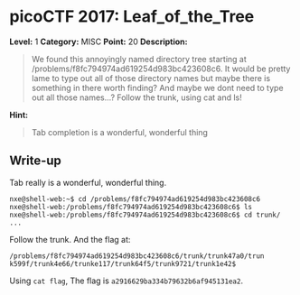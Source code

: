 # picoCTF 2017: Leaf_of_the_Tree

**Level:** 1 **Category:** MISC **Point:** 20 **Description:**

>We found this annoyingly named directory tree starting at /problems/f8fc794974ad619254d983bc423608c6. It would be pretty lame to type out all of those directory names but maybe there is something in there worth finding? And maybe we dont need to type out all those names...? Follow the trunk, using cat and ls!

**Hint:**

>Tab completion is a wonderful, wonderful thing

## Write-up

Tab really is a wonderful, wonderful thing.
```
nxe@shell-web:~$ cd /problems/f8fc794974ad619254d983bc423608c6
nxe@shell-web:/problems/f8fc794974ad619254d983bc423608c6$ ls
nxe@shell-web:/problems/f8fc794974ad619254d983bc423608c6$ cd trunk/
...
```
Follow the trunk. And the flag at:
```
/problems/f8fc794974ad619254d983bc423608c6/trunk/trunk47a0/trun
k599f/trunk4e66/trunke117/trunk64f5/trunk9721/trunk1e42$
```
Using `cat flag`, The flag is `a2916629ba334b79632b6af945131ea2`.